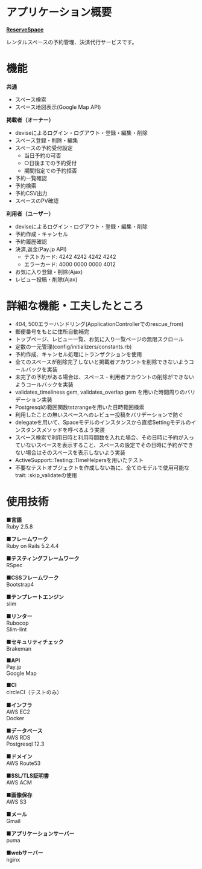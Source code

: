 # アプリケーション概要
**[ReserveSpace](https://www.reserve-space.net/)**  

レンタルスペースの予約管理、決済代行サービスです。

# 機能

**共通**
- スペース検索
- スペース地図表示(Google Map API)

**掲載者（オーナー）**
- deviseによるログイン・ログアウト・登録・編集・削除
- スペース登録・削除・編集
- スペースの予約受付設定
  - 当日予約の可否
  - ○日後までの予約受付
  - 期間指定での予約拒否
- 予約一覧確認
- 予約検索
- 予約CSV出力
- スペースのPV確認

**利用者（ユーザー）**
- deviseによるログイン・ログアウト・登録・編集・削除
- 予約作成・キャンセル
- 予約履歴確認
- 決済,返金(Pay.jp API)
  - テストカード: 4242 4242 4242 4242
  - エラーカード: 4000 0000 0000 4012
- お気に入り登録・削除(Ajax)
- レビュー投稿・削除(Ajax)

# 詳細な機能・工夫したところ
- 404, 500エラーハンドリング(ApplicationControllerでのrescue_from)
- 郵便番号をもとに住所自動補完
- トップページ、レビュー一覧、お気に入り一覧ページの無限スクロール
- 定数の一元管理(config/initializers/constants.rb)
- 予約作成、キャンセル処理にトランザクションを使用
- 全てのスペースが削除完了しないと掲載者アカウントを削除できないようコールバックを実装
- 未完了の予約がある場合は、スペース・利用者アカウントの削除ができないようコールバックを実装
- validates_timeliness gem, validates_overlap gem を用いた時間周りのバリデーション実装
- Postgresqlの範囲関数tstzrangeを用いた日時範囲検索
- 利用したことの無いスペースへのレビュー投稿をバリデーションで防ぐ
- delegateを用いて、Spaceモデルのインスタンスから直接Settingモデルのインスタンスメソッドを呼べるよう実装
- スペース検索で利用日時と利用時間数を入れた場合、その日時に予約が入っていないスペースを表示すること、スペースの設定でその日時に予約ができない場合はそのスペースを表示しないよう実装
- ActiveSupport::Testing::TimeHelpersを用いたテスト
- 不要なテストオブジェクトを作成しない為に、全てのモデルで使用可能なtrait: :skip_validateの使用

# 使用技術

**■言語**  
Ruby 2.5.8

**■フレームワーク**  
Ruby on Rails 5.2.4.4

**■テスティングフレームワーク**  
RSpec

**■CSSフレームワーク**  
Bootstrap4

**■テンプレートエンジン**  
slim

**■リンター**  
Rubocop  
Slim-lint

**■セキュリティチェック**  
Brakeman

**■API**  
Pay.jp  
Google Map

**■CI**  
circleCI（テストのみ）

**■インフラ**  
AWS EC2  
Docker

**■データベース**  
AWS RDS  
Postgresql 12.3

**■ドメイン**  
AWS Route53

**■SSL/TLS証明書**  
AWS ACM

**■画像保存**  
AWS S3

**■メール**  
Gmail

**■アプリケーションサーバー**  
puma

**■webサーバー**  
nginx
